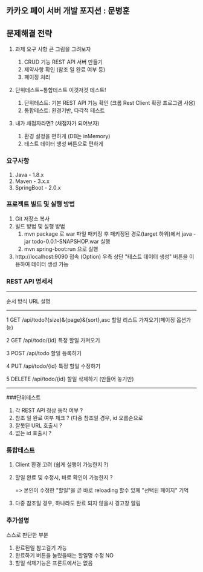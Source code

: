 ## 카카오 페이 서버 개발 포지션 : 문병훈

## 문제해결 전략

1. 과제 요구 사항 큰 그림을 그려보자
   1) CRUD 기능 REST API 서버 만들기
   2) 제약사항 확인 (참조 일 완료 여부 등)
   3) 페이징 처리

2. 단위테스트~통합테스트 이것저것 테스트!
   1) 단위테스트: 기본 REST API 기능 확인 (크롬 Rest Client 확장 프로그램 사용)
   2) 통합테스트: 환경기반, 다각적 테스트
             
3. 내가 채점자라면? (채점자가 되어보자)
   1) 환경 설정을 편하게 (DB는 inMemory)
   2) 테스트 데이터 생성 버튼으로 편하게
   

### 요구사항 
1. Java - 1.8.x
2. Maven - 3.x.x
3. SpringBoot - 2.0.x

### 프로젝트 빌드 및 실행 방법

1. Git 저장소 복사
2. 빌드 방법 및 실행 방법
   1) mvn package 로 war 파일 패키징 후 패키징된 경로(target 하위)에서
      java -jar todo-0.0.1-SNAPSHOP.war 실행 
   2) mvn spring-boot:run 으로 실행
3. http://localhost:9090 접속
   (Option) 우측 상단 "테스트 데이터 생성" 버튼을 이용하여 데이터 생성 가능


### REST API 명세서

_____________________________________________________________________________________
순서	   방식 	URL					설명
_____________________________________________________________________________________

1	   GET	   /api/todo?{size}&{page}&{sort},asc	할일 리스트 가져오기(페이징 옵션가능)

2	   GET	   /api/todo/{id}				            특정 할일 가져오기

3	   POST	   /api/todo				               할일 등록하기

4	   PUT	   /api/todo/{id}				            특정 할일 수정하기

5	   DELETE	/api/todo/{id}				            할일 삭제하기 (만들어 놓기만)
_____________________________________________________________________________________


###단위테스트 
1. 각 REST API 정상 동작 여부 ?
2. 참조 일 완료 여부 체크 ? (다중 참조일 경우, id 오름순으로
3. 잘못된 URL 호출시 ? 
4. 없는 id 호출시 ?


### 통합테스트
1. Client 환경 고려 (쉽게 실행이 가능한지 ?)

2. 할일 완료 및 수정시, 바로 확인이 가능한지 ? 

   => 본인이 수정한 "할일"을 곧 바로 reloading 할수 있께 "선택된 페이지" 기억
   
3. 다중 참조일 경우, 하나라도 완료 되지 않을시 경고창 알림


### 추가설명
스스로 판단한 부분 

1. 완료된일 참고걸기 가능
2. 완료하기 버튼을 눌렀을때는 할일명 수정 NO
3. 할일 삭제기능은 프론트에서는 없음

